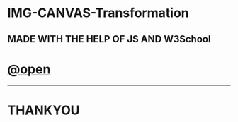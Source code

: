 # IMG-CANVAS-Transformation
MADE WITH THE HELP OF JS AND W3School
---
# [@open](https://madhav2108.github.io/IMG-CANVAS-Transformation/)
---
# THANKYOU
